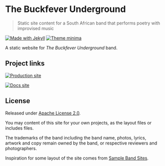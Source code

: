 # The Buckfever Underground
> Static site content for a South African band that performs poetry with improvised music

[![Made with Jekyll](https://img.shields.io/badge/jekyll-3.8.5-blue.svg)](https://jekyllrb.com)
[![Theme minima](https://img.shields.io/badge/theme-minima-blue.svg)](https://github.com/jekyll/minina)

A static website for _The Buckfever Underground_ band.


## Project links

[![Production site](https://img.shields.io/badge/site-thebuckfeverunderground.co.za-brightgreen?style=for-the-badge)](https://thebuckfeverunderground.co.za/)

[![Docs site](https://img.shields.io/badge/docs-Github_Pages-blue?style=for-the-badge)](https://michaelcurrin.github.io/the-buckfever-underground/)


## License

Released under [Apache License 2.0](/LICENSE).

You may content of this site for your own projects, as the layout files or includes files.

The trademarks of the band including the band name, photos, lyrics, artwork and copy remain owned by the band, or respective reviewers and photographers.

Inspiration for some layout of the site comes from [Sample Band Sites](https://bandzoogle.com/sample-band-sites).
